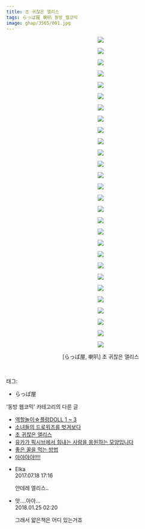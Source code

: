 ```yaml
---
title: 초 귀찮은 앨리스
tags: らっぱ屋 喇叭 동방_웹코믹
image: ghap/3565/001.jpg
---
```

<div class="article">
<p style="text-align: center; clear: none; float: none;"><img src="{{ site.nasurl }}/ghap/3565/001.jpg"/></p>
<p style="text-align: center; clear: none; float: none;"><img src="{{ site.nasurl }}/ghap/3565/002.jpg"/></p>
<p style="text-align: center; clear: none; float: none;"><img src="{{ site.nasurl }}/ghap/3565/003.jpg"/></p>
<p style="text-align: center; clear: none; float: none;"><img src="{{ site.nasurl }}/ghap/3565/004.jpg"/></p>
<p style="text-align: center; clear: none; float: none;"><img src="{{ site.nasurl }}/ghap/3565/005.jpg"/></p>
<p style="text-align: center; clear: none; float: none;"><img src="{{ site.nasurl }}/ghap/3565/006.jpg"/></p>
<p style="text-align: center; clear: none; float: none;"><img src="{{ site.nasurl }}/ghap/3565/007.jpg"/></p>
<p style="text-align: center; clear: none; float: none;"><img src="{{ site.nasurl }}/ghap/3565/008.jpg"/></p>
<p style="text-align: center; clear: none; float: none;"><img src="{{ site.nasurl }}/ghap/3565/009.jpg"/></p>
<p style="text-align: center; clear: none; float: none;"><img src="{{ site.nasurl }}/ghap/3565/010.jpg"/></p>
<p style="text-align: center; clear: none; float: none;"><img src="{{ site.nasurl }}/ghap/3565/011.jpg"/></p>
<p style="text-align: center; clear: none; float: none;"><img src="{{ site.nasurl }}/ghap/3565/012.jpg"/></p>
<p style="text-align: center; clear: none; float: none;"><img src="{{ site.nasurl }}/ghap/3565/013.jpg"/></p>
<p style="text-align: center; clear: none; float: none;"><img src="{{ site.nasurl }}/ghap/3565/014.jpg"/></p>
<p style="text-align: center; clear: none; float: none;"><img src="{{ site.nasurl }}/ghap/3565/015.jpg"/></p>
<p style="text-align: center; clear: none; float: none;"><img src="{{ site.nasurl }}/ghap/3565/016.jpg"/></p>
<p style="text-align: center; clear: none; float: none;"><img src="{{ site.nasurl }}/ghap/3565/017.jpg"/></p>
<p style="text-align: center; clear: none; float: none;"><img src="{{ site.nasurl }}/ghap/3565/018.jpg"/></p>
<p style="text-align: center; clear: none; float: none;"><img src="{{ site.nasurl }}/ghap/3565/019.jpg"/></p>
<p style="text-align: center; clear: none; float: none;"><img src="{{ site.nasurl }}/ghap/3565/020.jpg"/></p>
<p style="text-align: center; clear: none; float: none;"><img src="{{ site.nasurl }}/ghap/3565/021.jpg"/></p>
<p style="text-align: center; clear: none; float: none;"><img src="{{ site.nasurl }}/ghap/3565/022.jpg"/></p>
<p style="text-align: center; clear: none; float: none;"><img src="{{ site.nasurl }}/ghap/3565/023.jpg"/></p>
<p style="text-align: center; clear: none; float: none;"><img src="{{ site.nasurl }}/ghap/3565/024.jpg"/></p>
<p style="text-align: center; clear: none; float: none;"><img src="{{ site.nasurl }}/ghap/3565/025.jpg"/></p>
<p style="text-align: center; clear: none; float: none;"><img src="{{ site.nasurl }}/ghap/3565/026.jpg"/></p>
<p style="text-align: center; clear: none; float: none;"><img src="{{ site.nasurl }}/ghap/3565/027.jpg"/></p>
<p style="text-align: center; clear: none; float: none;"><img src="{{ site.nasurl }}/ghap/3565/028.jpg"/></p>
<p style="text-align: center; clear: none; float: none;">[らっぱ屋, 喇叭] 초 귀찮은 앨리스</p>
<p><br/></p>
</div><div class="tagTrail">
<p>태그: </p>
<ul>
<li>らっぱ屋</li>
</ul>
</div><div class="another">
<p>'동방 웹코믹' 카테고리의 다른 글</p>
<ul>
<li><a href="/2017-07-17-ghap_3567">역할놀이☆플랑DOLL 1 ~ 3</a></li>
<li><a href="/2017-07-17-ghap_3566">소녀들의 드로워즈를 벗겨보다</a></li>
<li><a href="/2017-07-17-ghap_3565">초 귀찮은 앨리스</a></li>
<li><a href="/2017-07-17-ghap_3564">유카가 픽시브에서 힘내는 사람을 응원하는 모양입니다</a></li>
<li><a href="/2017-07-17-ghap_3563">좋은 꿀을 먹는 방법</a></li>
<li><a href="/2017-07-15-ghap_3561">아야야야!!!!</a></li>
</ul>
</div><div class="cb_module cb_fluid">
<div class="cb_wrt cb_profile">
<div class="comment">
<ul>
<li class="cb_thumb_off" id="comment15038590">
<div class="cb_comment_area">
<div class="cb_info_area">
<div class="cb_section">
<span class="cb_nick_name">Elka</span>
</div>
<div class="cb_section">
<span class="cb_date">2017.07.18 17:16 </span>
</div>
</div>
<div class="cb_dsc_comment">
<p class="cb_dsc">
											얀데레 엘리스..
										</p>
</div>
</div></li>
<li class="cb_thumb_off" id="comment15182326">
<div class="cb_comment_area">
<div class="cb_info_area">
<div class="cb_section">
<span class="cb_nick_name">앗....아아...</span>
</div>
<div class="cb_section">
<span class="cb_date">2018.01.25 02:20 </span>
</div>
</div>
<div class="cb_dsc_comment">
<p class="cb_dsc">
											그래서 얇은책은 어디 있는거죠
										</p>
</div>
</div></li>
</ul>
</div>
</div><!-- commentList close -->
</div>